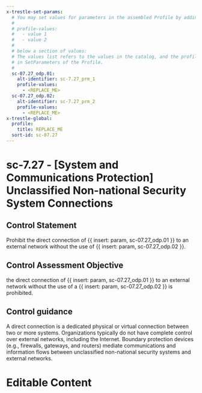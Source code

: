 ```yaml
---
x-trestle-set-params:
  # You may set values for parameters in the assembled Profile by adding
  #
  # profile-values:
  #   - value 1
  #   - value 2
  #
  # below a section of values:
  # The values list refers to the values in the catalog, and the profile-values represent values
  # in SetParameters of the Profile.
  #
  sc-07.27_odp.01:
    alt-identifier: sc-7.27_prm_1
    profile-values:
      - <REPLACE_ME>
  sc-07.27_odp.02:
    alt-identifier: sc-7.27_prm_2
    profile-values:
      - <REPLACE_ME>
x-trestle-global:
  profile:
    title: REPLACE_ME
  sort-id: sc-07.27
---
```


# sc-7.27 - \[System and Communications Protection\] Unclassified Non-national Security System Connections

## Control Statement

Prohibit the direct connection of {{ insert: param, sc-07.27_odp.01 }} to an external network without the use of {{ insert: param, sc-07.27_odp.02 }}.

## Control Assessment Objective

the direct connection of {{ insert: param, sc-07.27_odp.01 }} to an external network without the use of a {{ insert: param, sc-07.27_odp.02 }} is prohibited.

## Control guidance

A direct connection is a dedicated physical or virtual connection between two or more systems. Organizations typically do not have complete control over external networks, including the Internet. Boundary protection devices (e.g., firewalls, gateways, and routers) mediate communications and information flows between unclassified non-national security systems and external networks.

# Editable Content

<!-- Make additions and edits below -->
<!-- The above represents the contents of the control as received by the profile, prior to additions. -->
<!-- If the profile makes additions to the control, they will appear below. -->
<!-- The above markdown may not be edited but you may edit the content below, and/or introduce new additions to be made by the profile. -->
<!-- If there is a yaml header at the top, parameter values may be edited. Use --set-parameters to incorporate the changes during assembly. -->
<!-- The content here will then replace what is in the profile for this control, after running profile-assemble. -->
<!-- The current profile has no added parts for this control, but you may add new ones here. -->
<!-- Each addition must have a heading either of the form ## Control my_addition_name -->
<!-- or ## Part a. (where the a. refers to one of the control statement labels.) -->
<!-- "## Control" parts are new parts added after the statement part. -->
<!-- "## Part" parts are new parts added into the top-level statement part with that label. -->
<!-- Subparts may be added with nested hash levels of the form ### My Subpart Name -->
<!-- underneath the parent ## Control or ## Part being added -->
<!-- See https://ibm.github.io/compliance-trestle/tutorials/ssp_profile_catalog_authoring/ssp_profile_catalog_authoring for guidance. -->
